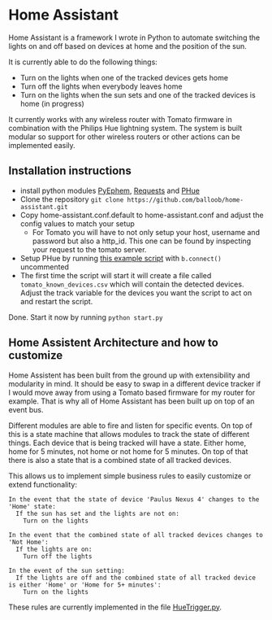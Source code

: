 Home Assistant
==============

Home Assistant is a framework I wrote in Python to automate switching the lights on and off based on devices at home and the position of the sun.

It is currently able to do the following things:
 * Turn on the lights when one of the tracked devices gets home
 * Turn off the lights when everybody leaves home
 * Turn on the lights when the sun sets and one of the tracked devices is home (in progress)

It currently works with any wireless router with Tomato firmware in combination with the Philips Hue lightning system. The system is built modular so support for other wireless routers or other actions can be implemented easily.

Installation instructions
-------------------------

* install python modules [PyEphem](http://rhodesmill.org/pyephem/), [Requests](http://python-requests.org) and [PHue](https://github.com/studioimaginaire/phue)
* Clone the repository `git clone https://github.com/balloob/home-assistant.git`
* Copy home-assistant.conf.default to home-assistant.conf and adjust the config values to match your setup
  * For Tomato you will have to not only setup your host, username and password but also a http_id. This one can be found by inspecting your request to the tomato server.
* Setup PHue by running [this example script](https://github.com/studioimaginaire/phue/blob/master/examples/random_colors.py) with `b.connect()` uncommented
* The first time the script will start it will create a file called `tomato_known_devices.csv` which will contain the detected devices. Adjust the track variable for the devices you want the script to act on and restart the script.

Done. Start it now by running `python start.py`

Home Assistent Architecture and how to customize
------------------------------------------------

Home Assistent has been built from the ground up with extensibility and modularity in mind. It should be easy to swap in a different device tracker if I would move away from using a Tomato based firmware for my router for example. That is why all of Home Assistant has been built up on top of an event bus.

Different modules are able to fire and listen for specific events. On top of this is a state machine that allows modules to track the state of different things. Each device that is being tracked will have a state. Either home, home for 5 minutes, not home or not home for 5 minutes. On top of that there is also a state that is a combined state of all tracked devices.

This allows us to implement simple business rules to easily customize or extend functionality: 

    In the event that the state of device 'Paulus Nexus 4' changes to the 'Home' state:
      If the sun has set and the lights are not on:
        Turn on the lights
    
    In the event that the combined state of all tracked devices changes to 'Not Home':
      If the lights are on:
        Turn off the lights
        
    In the event of the sun setting:
      If the lights are off and the combined state of all tracked device is either 'Home' or 'Home for 5+ minutes':
        Turn on the lights

These rules are currently implemented in the file [HueTrigger.py](https://github.com/balloob/home-assistant/blob/master/app/actor/HueTrigger.py).
